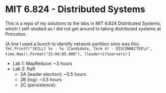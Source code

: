 # MIT 6.824 - Distributed Systems

This is a repo of my solutions to the labs in MIT 6.824 Distributed Systems, which I self-studied as I did not get around to taking distributed systems at Princeton.

(A line I used a bunch to identify network partition sims was this:
```fmt.Printf("[KILL] %v - %v (Candidate, Term 4) - DISCONNECTED\n", time.Now().Format("15:04:05.000"), (leader+1)%servers)```
)
- Lab 1: MapReduce: ~3 hours
- Lab 2: Raft
    - 2A (leader election): ~5.5 hours
    - 2B (log): ~3.5 hours
    - 2C (persistence):